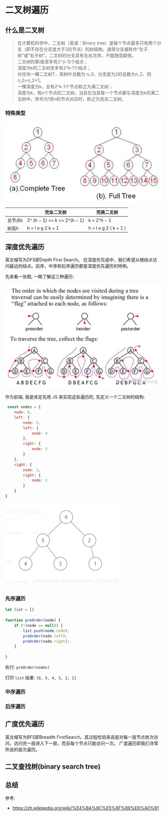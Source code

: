 # 二叉树遍历

## 什么是二叉树

> 在计算机科学中，二叉树（英语：Binary tree）是每个节点最多只有两个分支（即不存在分支度大于2的节点）的树结构。通常分支被称作“左子树”或“右子树”。二叉树的分支具有左右次序，不能随意颠倒。  
> 二叉树的第i层至多有2^{i-1}个结点；  
> 深度为k的二叉树至多有2^k-1个结点；  
> 对任何一棵二叉树T，若树叶总数为 n_0，分支度为2的总数为n_2，则n_0=n_2+1。  
> 一棵深度为k，且有2^k-1个节点称之为满二叉树；   
> 深度为k，有n个节点的二叉树，当且仅当其每一个节点都与深度为k的满二叉树中，序号为1至n的节点对应时，称之为完全二叉树。

### 特殊类型

![](./images/specialType.png)

|  | 完全二叉树 | 完美二叉树 |
| --- | --- | --- |
| 总节点k | 2^ (h − 1)  <= k <= 2^(h − 1)   | k = 2^h − 1   |
| 树高h | h = l o g 2 k + 1  | h = l o g 2 ( k + 1 )   |

## 深度优先遍历

英文缩写为DFS即Depth First Search。 在深度优先级中，我们希望从根结点访问最远的结点。前序，中序和后序遍历都是深度优先遍历的特例。

先来看一张图, 一眼了解这三种遍历:

![](./images/traverse.png)

作为前端, 我是肯定先用 JS 来实现这些遍历的, 先定义一个二叉树的结构:

```js
 const nodes = {
    node: 6,
    left: {
        node: 5,
        left: {
            node: 4
        },
        right: {
            node: 3
        }
    },
    right: {
        node: 2,
        right: {
            node: 1
        }
    }
}
```

![](./images/nodes.png)


### 先序遍历

```js
let list = []

function preOrder(node) {
    if (!(node == null)) {
        list.push(node.node);
        preOrder(node.left);
        preOrder(node.right);
    }

}
```

执行: `preOrder(nodes)`

打印 `list` 结果: `[6, 5, 4, 3, 2, 1]`

### 中序遍历

### 后序遍历

## 广度优先遍历

英文缩写为BFS即Breadth FirstSearch。其过程检验来说是对每一层节点依次访问，访问完一层进入下一层，而且每个节点只能访问一次。 广度遍历即我们寻常所说的层次遍历。

## 二叉查找树(binary search tree)

## 总结

参考:

- https://zh.wikipedia.org/wiki/%E4%BA%8C%E5%8F%89%E6%A0%91
